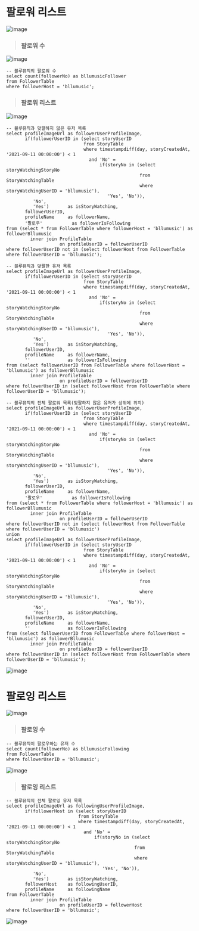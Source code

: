 # 팔로워 리스트

![image](https://user-images.githubusercontent.com/43658658/133086306-de49012e-b58a-45ac-b5d9-e2cd203a7386.png)

> <h3>팔로워 수</h3>

![image](https://user-images.githubusercontent.com/43658658/133091465-5b1eaf5d-f833-4ba3-a388-4a7e15f77e49.png)

``` mysql
-- 블루뮤직의 팔로워 수
select count(followerNo) as bllumusicFollower
from FollowerTable
where followerHost = 'bllumusic';
```

> <h3>팔로워 리스트</h3>

![image](https://user-images.githubusercontent.com/43658658/133091507-dab50d03-8131-46e8-93f7-401b770f3884.png)

``` mysql
-- 블루뮤직과 맞팔하지 않은 유저 목록
select profileImageUrl as followerUserProfileImage,
       if(followerUserID in (select storyUserID
                             from StoryTable
                             where timestampdiff(day, storyCreatedAt, '2021-09-11 00:00:00') < 1
                               and 'No' =
                                   if(storyNo in (select storyWatchingStoryNo
                                                  from StoryWatchingTable
                                                  where storyWatchingUserID = 'bllumusic'),
                                      'Yes', 'No')),
          'No',
          'Yes')       as isStoryWatching,
       followerUserID,
       profileName     as followerName,
       '팔로우'           as followerIsFollowing
from (select * from FollowerTable where followerHost = 'bllumusic') as followerBllumusic
         inner join ProfileTable
                    on profileUserID = followerUserID
where followerUserID not in (select followerHost from FollowerTable where followerUserID = 'bllumusic');

-- 블루뮤직과 맞팔한 유저 목록
select profileImageUrl as followerUserProfileImage,
       if(followerUserID in (select storyUserID
                             from StoryTable
                             where timestampdiff(day, storyCreatedAt, '2021-09-11 00:00:00') < 1
                               and 'No' =
                                   if(storyNo in (select storyWatchingStoryNo
                                                  from StoryWatchingTable
                                                  where storyWatchingUserID = 'bllumusic'),
                                      'Yes', 'No')),
          'No',
          'Yes')       as isStoryWatching,
       followerUserID,
       profileName     as followerName,
       ''              as followerIsFollowing
from (select followerUserID from FollowerTable where followerHost = 'bllumusic') as followerBllumusic
         inner join ProfileTable
                    on profileUserID = followerUserID
where followerUserID in (select followerHost from FollowerTable where followerUserID = 'bllumusic');

-- 블루뮤직의 전체 팔로워 목록(맞팔하지 않은 유저가 상위에 위치)
select profileImageUrl as followerUserProfileImage,
       if(followerUserID in (select storyUserID
                             from StoryTable
                             where timestampdiff(day, storyCreatedAt, '2021-09-11 00:00:00') < 1
                               and 'No' =
                                   if(storyNo in (select storyWatchingStoryNo
                                                  from StoryWatchingTable
                                                  where storyWatchingUserID = 'bllumusic'),
                                      'Yes', 'No')),
          'No',
          'Yes')       as isStoryWatching,
       followerUserID,
       profileName     as followerName,
       '팔로우'           as followerIsFollowing
from (select * from FollowerTable where followerHost = 'bllumusic') as followerBllumusic
         inner join ProfileTable
                    on profileUserID = followerUserID
where followerUserID not in (select followerHost from FollowerTable where followerUserID = 'bllumusic')
union
select profileImageUrl as followerUserProfileImage,
       if(followerUserID in (select storyUserID
                             from StoryTable
                             where timestampdiff(day, storyCreatedAt, '2021-09-11 00:00:00') < 1
                               and 'No' =
                                   if(storyNo in (select storyWatchingStoryNo
                                                  from StoryWatchingTable
                                                  where storyWatchingUserID = 'bllumusic'),
                                      'Yes', 'No')),
          'No',
          'Yes')       as isStoryWatching,
       followerUserID,
       profileName     as followerName,
       ''              as followerIsFollowing
from (select followerUserID from FollowerTable where followerHost = 'bllumusic') as followerBllumusic
         inner join ProfileTable
                    on profileUserID = followerUserID
where followerUserID in (select followerHost from FollowerTable where followerUserID = 'bllumusic');
```

![image](https://user-images.githubusercontent.com/43658658/133090413-d10f93c0-9b0c-40ac-bceb-36af7a2fe9b4.png)

# 팔로잉 리스트

![image](https://user-images.githubusercontent.com/43658658/133091588-d734077c-98d5-4bab-b09e-17b140196ab9.png)

> <h3>팔로잉 수</h3>

``` mysql
-- 블루뮤직이 팔로우하는 유저 수
select count(followerNo) as bllumusicFollowing
from FollowerTable
where followerUserID = 'bllumusic';
```

![image](https://user-images.githubusercontent.com/43658658/133087592-8e8c8dc7-2668-429b-8a21-5a68d855c35a.png)

> <h3>팔로잉 리스트</h3>

``` mysql
-- 블루뮤직의 전체 팔로잉 유저 목록
select profileImageUrl as followingUserProfileImage,
       if(followerHost in (select storyUserID
                           from StoryTable
                           where timestampdiff(day, storyCreatedAt, '2021-09-11 00:00:00') < 1
                             and 'No' =
                                 if(storyNo in (select storyWatchingStoryNo
                                                from StoryWatchingTable
                                                where storyWatchingUserID = 'bllumusic'),
                                    'Yes', 'No')),
          'No',
          'Yes')       as isStoryWatching,
       followerHost    as followingUserID,
       profileName     as followingName
from FollowerTable
         inner join ProfileTable
                    on profileUserID = followerHost
where followerUserID = 'bllumusic';
```

![image](https://user-images.githubusercontent.com/43658658/133091281-46c6000e-a99c-4dfb-8700-b331eb42812e.png)
